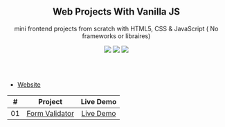 <br/>


<h2 align="middle">Web Projects With Vanilla JS</h2>
<p align="middle">mini frontend projects from scratch with HTML5, CSS & JavaScript ( No frameworks or libraires) </p>
<p align="middle">
  <img src="https://img.shields.io/badge/language-html-red.svg?style=flat-square"/>
  <img src="https://img.shields.io/badge/language-css-blue.svg?style=flat-square"/>
  <img src="https://img.shields.io/badge/language-js-yellow.svg?style=flat-square"/>
</p>

<br/>
<br/>

- [Website](https://hwani-vanillajs.netlify.app/)


|  #  |            Project             | Live Demo |
| :-: | :----------------------------: | :-------: |
| 01  |       [Form Validator](https://github.com/sh981013s/Projects-with-VanillaJs/tree/main/Form-Validator)       | [Live Demo](https://hwani-vanillajs.netlify.app/form-validator/)  |

